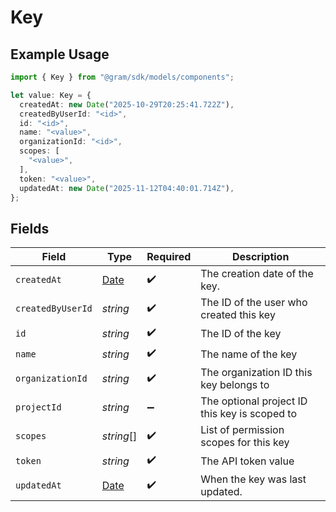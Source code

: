 # Key

## Example Usage

```typescript
import { Key } from "@gram/sdk/models/components";

let value: Key = {
  createdAt: new Date("2025-10-29T20:25:41.722Z"),
  createdByUserId: "<id>",
  id: "<id>",
  name: "<value>",
  organizationId: "<id>",
  scopes: [
    "<value>",
  ],
  token: "<value>",
  updatedAt: new Date("2025-11-12T04:40:01.714Z"),
};
```

## Fields

| Field                                                                                         | Type                                                                                          | Required                                                                                      | Description                                                                                   |
| --------------------------------------------------------------------------------------------- | --------------------------------------------------------------------------------------------- | --------------------------------------------------------------------------------------------- | --------------------------------------------------------------------------------------------- |
| `createdAt`                                                                                   | [Date](https://developer.mozilla.org/en-US/docs/Web/JavaScript/Reference/Global_Objects/Date) | :heavy_check_mark:                                                                            | The creation date of the key.                                                                 |
| `createdByUserId`                                                                             | *string*                                                                                      | :heavy_check_mark:                                                                            | The ID of the user who created this key                                                       |
| `id`                                                                                          | *string*                                                                                      | :heavy_check_mark:                                                                            | The ID of the key                                                                             |
| `name`                                                                                        | *string*                                                                                      | :heavy_check_mark:                                                                            | The name of the key                                                                           |
| `organizationId`                                                                              | *string*                                                                                      | :heavy_check_mark:                                                                            | The organization ID this key belongs to                                                       |
| `projectId`                                                                                   | *string*                                                                                      | :heavy_minus_sign:                                                                            | The optional project ID this key is scoped to                                                 |
| `scopes`                                                                                      | *string*[]                                                                                    | :heavy_check_mark:                                                                            | List of permission scopes for this key                                                        |
| `token`                                                                                       | *string*                                                                                      | :heavy_check_mark:                                                                            | The API token value                                                                           |
| `updatedAt`                                                                                   | [Date](https://developer.mozilla.org/en-US/docs/Web/JavaScript/Reference/Global_Objects/Date) | :heavy_check_mark:                                                                            | When the key was last updated.                                                                |